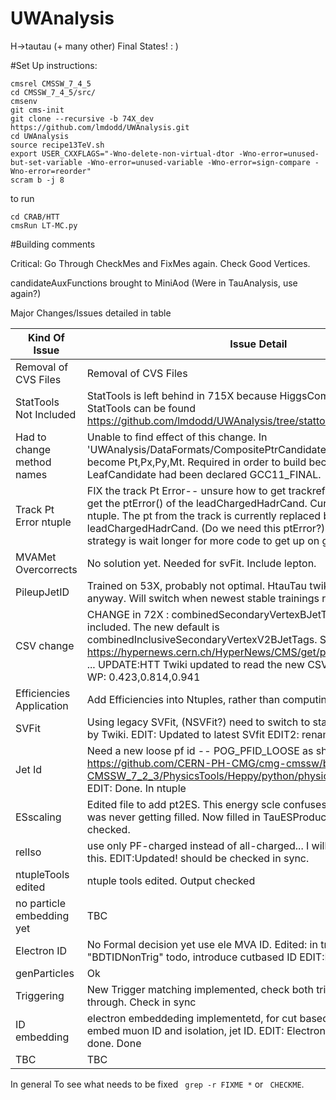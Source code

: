 UWAnalysis
==========

H->tautau (+ many other) Final States! : )


#Set Up instructions:

```
cmsrel CMSSW_7_4_5
cd CMSSW_7_4_5/src/
cmsenv
git cms-init 
git clone --recursive -b 74X_dev https://github.com/lmdodd/UWAnalysis.git   
cd UWAnalysis
source recipe13TeV.sh
export USER_CXXFLAGS="-Wno-delete-non-virtual-dtor -Wno-error=unused-but-set-variable -Wno-error=unused-variable -Wno-error=sign-compare -Wno-error=reorder"
scram b -j 8
```
to run

```
cd CRAB/HTT
cmsRun LT-MC.py
```

#Building comments

Critical: Go Through CheckMes and FixMes again. Check Good Vertices.

candidateAuxFunctions brought to MiniAod (Were in TauAnalysis, use again?)

Major Changes/Issues detailed in table

| Kind Of Issue  | Issue Detail |
| ------------- | ------------- |
| Removal of CVS Files  | Removal of CVS Files  |
| StatTools Not Included  | StatTools is left behind in 715X because HiggsCombine is stuck there. StatTools can be found https://github.com/lmdodd/UWAnalysis/tree/stattools.  |
| Had to change method names  | Unable to find effect of this change. In 'UWAnalysis/DataFormats/CompositePtrCandidateTMet.h' pt,px,py,mt become Pt,Px,Py,Mt. Required in order to build because functions in LeafCandidate had been declared GCC11_FINAL.   |
| Track Pt Error ntuple | FIX the track Pt Error-- unsure how to get trackref in miniaod. Cannot get the ptError() of the leadChargedHadrCand. Currently this is 0 in the ntuple. The pt from the track is currently replaced by pt of the leadChargedHadrCand. (Do we need this ptError?) Nevertheless my strategy is wait longer for more code to get up on github. |
| MVAMet Overcorrects | No solution yet. Needed for svFit. Include lepton. |
| PileupJetID | Trained on 53X, probably not optimal. HtauTau twiki instructs us to use it anyway. Will switch when newest stable trainings released|
| CSV change | CHANGE in 72X : combinedSecondaryVertexBJetTags is no longer included. The new default is combinedInclusiveSecondaryVertexV2BJetTags. See https://hypernews.cern.ch/HyperNews/CMS/get/physTools/3265/1.html ... UPDATE:HTT Twiki updated to read the new CSV tag no rerunning. WP: 0.423,0.814,0.941 |
| Efficiencies Application | Add Efficiencies into Ntuples, rather than computing afterwards !! TODO|
| SVFit | Using legacy SVFit, (NSVFit?) need to switch to standalone as requested by Twiki. EDIT: Updated to latest SVfit EDIT2: renamed all NSVFit->SVFit |
| Jet Id | Need a new loose pf id -- POG_PFID_LOOSE  as show here: https://github.com/CERN-PH-CMG/cmg-cmssw/blob/v7.0.1-from-CMSSW_7_2_3/PhysicsTools/Heppy/python/physicsobjects/Jet.py#L67 EDIT: Done. In ntuple|
| ESscaling | Edited file to add pt2ES. This energy scle confuses me. userFloat(ESpt) was never getting filled. Now filled in TauESProducer. This should be checked.  |
| relIso | use only PF-charged instead of all-charged... I will need to change to this. EDIT:Updated! should be checked in sync. |
| ntupleTools edited | ntuple tools edited. Output checked |
| no particle embedding yet | TBC |
| Electron ID | No Formal decision yet use ele MVA ID. Edited: in tree use "BDTIDNonTrig" todo, introduce cutbased ID EDIT:DONE|
| genParticles | Ok |
| Triggering | New Trigger matching implemented, check both triggers getting through. Check in sync|
| ID embedding | electron embeddeding implementetd, for cut based id, recipe updated. embed muon ID and isolation, jet ID. EDIT: Electron MVA embedding done. Done  |
| TBC | TBC |

In general To see what needs to be fixed ``` grep -r FIXME *``` or ``` CHECKME```. 


